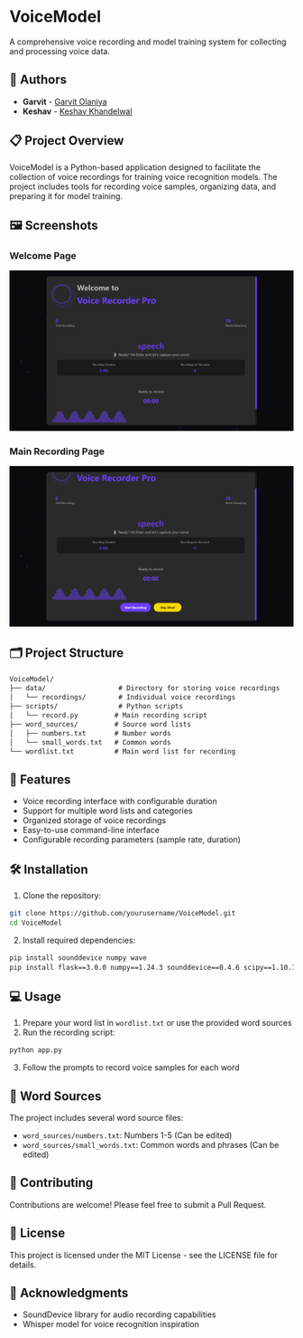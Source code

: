 ﻿# VoiceModel

A comprehensive voice recording and model training system for collecting and processing voice data.

## 👥 Authors

- **Garvit** - [Garvit Olaniya](https://github.com/garvitolaniya)
- **Keshav** - [Keshav Khandelwal ](https://github.com/KeshavX3)

## 📋 Project Overview

VoiceModel is a Python-based application designed to facilitate the collection of voice recordings for training voice recognition models. The project includes tools for recording voice samples, organizing data, and preparing it for model training.

## 🖼️ Screenshots

### Welcome Page
![Welcome Page](https://github.com/garvitolaniya/VoiceModel/blob/65b06d73ca9290849227a87411317311d967602f/Screenshot/Screenshot%202025-05-06%20144109.png)

### Main Recording Page
![Main Page](https://github.com/garvitolaniya/VoiceModel/blob/75e24b06b8fc88f4245d284e99fdd552a5a067cf/Screenshot/Screenshot%202025-05-06%20144118.png)

## 🗂️ Project Structure

```
VoiceModel/
├── data/                  # Directory for storing voice recordings
│   └── recordings/        # Individual voice recordings
├── scripts/               # Python scripts
│   └── record.py         # Main recording script
├── word_sources/         # Source word lists
│   ├── numbers.txt       # Number words
│   └── small_words.txt   # Common words
└── wordlist.txt          # Main word list for recording
```

## 🚀 Features

- Voice recording interface with configurable duration
- Support for multiple word lists and categories
- Organized storage of voice recordings
- Easy-to-use command-line interface
- Configurable recording parameters (sample rate, duration)

## 🛠️ Installation

1. Clone the repository:
```bash
git clone https://github.com/yourusername/VoiceModel.git
cd VoiceModel
```

2. Install required dependencies:
```bash
pip install sounddevice numpy wave
pip install flask==3.0.0 numpy==1.24.3 sounddevice==0.4.6 scipy==1.10.1 python-dotenv==1.0.0

```

## 💻 Usage

1. Prepare your word list in `wordlist.txt` or use the provided word sources
2. Run the recording script:
```bash
python app.py
```
3. Follow the prompts to record voice samples for each word

## 📝 Word Sources

The project includes several word source files:
- `word_sources/numbers.txt`: Numbers 1-5 (Can be edited)
- `word_sources/small_words.txt`: Common words and phrases (Can be edited) 

## 🤝 Contributing

Contributions are welcome! Please feel free to submit a Pull Request.

## 📄 License

This project is licensed under the MIT License - see the LICENSE file for details.

## 🙏 Acknowledgments

- SoundDevice library for audio recording capabilities
- Whisper model for voice recognition inspiration
